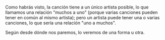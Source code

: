 Como habrás visto, la canción tiene a un único artista posible, lo que llamamos una relación "muchos a uno" (porque varias canciones pueden tener en común al mismo artista); pero un artista puede tener una o varias canciones, lo que sería una relación "uno a muchos". 

Según desde dónde nos paremos, lo veremos de una forma u otra. 